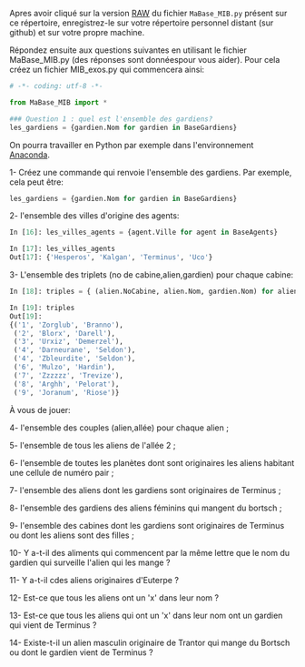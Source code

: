 Apres avoir cliqué sur la version [RAW](https://raw.githubusercontent.com/Informathix/Complements_Info_L1_UCO_Angers/master/TP_ALIENS_UCO/MaBase_MIB.py) du fichier `MaBase_MIB.py` présent sur ce répertoire, enregistrez-le sur votre répertoire personnel distant (sur github) et sur votre propre machine. 

Répondez ensuite aux questions suivantes en utilisant le fichier MaBase_MIB.py (des réponses sont donnéespour vous aider).
Pour cela créez un fichier MIB_exos.py qui commencera ainsi:

```python
# -*- coding: utf-8 -*-

from MaBase_MIB import *

### Question 1 : quel est l'ensemble des gardiens?
les_gardiens = {gardien.Nom for gardien in BaseGardiens}

```

On pourra travailler en Python par exemple dans l'environnement [Anaconda](https://medium.com/@Shreedharvellay/anaconda-jupyter-spyder-things-you-need-to-know-3c808d824739).


1- Créez une commande qui renvoie l'ensemble des gardiens. Par exemple, cela peut être:

```python
les_gardiens = {gardien.Nom for gardien in BaseGardiens}
```
2- l'ensemble des villes d'origine des agents:

```python
In [16]: les_villes_agents = {agent.Ville for agent in BaseAgents}

In [17]: les_villes_agents
Out[17]: {'Hesperos', 'Kalgan', 'Terminus', 'Uco'}
```

3- L'ensemble des triplets (no de cabine,alien,gardien) pour chaque cabine:

```python
In [18]: triples = { (alien.NoCabine, alien.Nom, gardien.Nom) for alien in BaseAliens  for gardien in BaseGardiens if gardien.NoCabine == alien.NoCabine}

In [19]: triples
Out[19]: 
{('1', 'Zorglub', 'Branno'),
 ('2', 'Blorx', 'Darell'),
 ('3', 'Urxiz', 'Demerzel'),
 ('4', 'Darneurane', 'Seldon'),
 ('4', 'Zbleurdite', 'Seldon'),
 ('6', 'Mulzo', 'Hardin'),
 ('7', 'Zzzzzz', 'Trevize'),
 ('8', 'Arghh', 'Pelorat'),
 ('9', 'Joranum', 'Riose')}
```
À vous de jouer:

4- l'ensemble des couples (alien,allée) pour chaque alien ;

5- l'ensemble de tous les aliens de l'allée 2 ;

6- l'ensemble de toutes les planètes dont sont originaires les aliens habitant une cellule de numéro pair ;

7- l'ensemble des aliens dont les gardiens sont originaires de Terminus ;

8- l'ensemble des gardiens des aliens féminins qui mangent du bortsch ;

9- l'ensemble des cabines dont les gardiens sont originaires de Terminus ou dont les aliens sont des filles ;

10- Y a-t-il des aliments qui commencent par la même lettre que le nom du gardien qui surveille l'alien qui les mange ?

11- Y a-t-il cdes aliens originaires d'Euterpe ?

12- Est-ce que tous les aliens ont un 'x' dans leur nom ?

13- Est-ce que tous les aliens qui ont un 'x' dans leur nom ont un gardien qui vient de Terminus ?

14- Existe-t-il un alien masculin originaire de Trantor qui mange du Bortsch ou dont le gardien vient de Terminus ?
